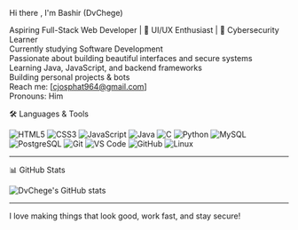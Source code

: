 
 Hi there , I'm Bashir (DvChege)

 Aspiring Full-Stack Web Developer | 🎨 UI/UX Enthusiast | 🔐 Cybersecurity Learner  
 Currently studying Software Development  
 Passionate about building beautiful interfaces and secure systems  
 Learning Java, JavaScript, and backend frameworks  
 Building personal projects & bots  
 Reach me: [cjosphat964@gmail.com]  
 Pronouns: Him 



 🛠️ Languages & Tools

![HTML5](https://img.shields.io/badge/-HTML5-E34F26?logo=html5&logoColor=white)
![CSS3](https://img.shields.io/badge/-CSS3-1572B6?logo=css3)
![JavaScript](https://img.shields.io/badge/-JavaScript-F7DF1E?logo=javascript&logoColor=black)
![Java](https://img.shields.io/badge/-Java-007396?logo=java)
![C](https://img.shields.io/badge/-C-00599C?logo=c&logoColor=white)
![Python](https://img.shields.io/badge/-Python-3776AB?logo=python&logoColor=white)
![MySQL](https://img.shields.io/badge/-MySQL-4479A1?logo=mysql&logoColor=white)
![PostgreSQL](https://img.shields.io/badge/-PostgreSQL-4169E1?logo=postgresql&logoColor=white)
![Git](https://img.shields.io/badge/-Git-F05032?logo=git&logoColor=white)
![VS Code](https://img.shields.io/badge/-VSCode-007ACC?logo=visual-studio-code)
![GitHub](https://img.shields.io/badge/-GitHub-181717?logo=github)
![Linux](https://img.shields.io/badge/-Linux-FCC624?logo=linux&logoColor=black)


---

 📊 GitHub Stats

![DvChege's GitHub stats](https://github-readme-stats.vercel.app/api?username=DvChege&show_icons=true&theme=radical)

---
I love making things that look good, work fast, and stay secure!


